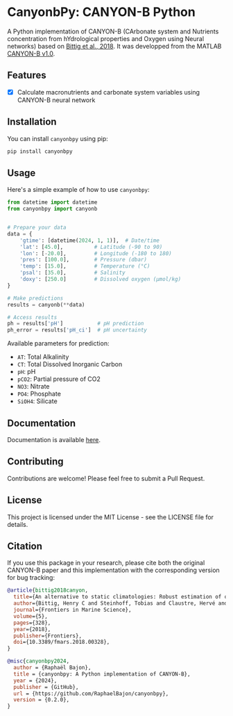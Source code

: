 # CanyonbPy: CANYON-B Python 

A Python implementation of CANYON-B (CArbonate system and Nutrients concentration from hYdrological properties and Oxygen using Neural networks) based on [Bittig et al., 2018](https://doi.org/10.3389/fmars.2018.00328). It was developped from the MATLAB [CANYON-B v1.0](https://github.com/HCBScienceProducts/CANYON-B).

## Features

- [x] Calculate macronutrients and carbonate system variables using CANYON-B neural network 

## Installation

You can install `canyonbpy` using pip:

```bash
pip install canyonbpy
```

## Usage

Here's a simple example of how to use `canyonbpy`:

```python
from datetime import datetime
from canyonbpy import canyonb


# Prepare your data
data = {
    'gtime': [datetime(2024, 1, 1)],  # Date/time 
    'lat': [45.0],          # Latitude (-90 to 90)
    'lon': [-20.0],         # Longitude (-180 to 180)
    'pres': [100.0],        # Pressure (dbar)
    'temp': [15.0],         # Temperature (°C)
    'psal': [35.0],         # Salinity
    'doxy': [250.0]         # Dissolved oxygen (µmol/kg)
}

# Make predictions
results = canyonb(**data)

# Access results
ph = results['pH']           # pH prediction
ph_error = results['pH_ci']  # pH uncertainty
```

Available parameters for prediction:
- `AT`: Total Alkalinity
- `CT`: Total Dissolved Inorganic Carbon
- `pH`: pH
- `pCO2`: Partial pressure of CO2
- `NO3`: Nitrate
- `PO4`: Phosphate
- `SiOH4`: Silicate

## Documentation

Documentation is available [here](https://canyonbpy.readthedocs.io/).

## Contributing

Contributions are welcome! Please feel free to submit a Pull Request.

## License

This project is licensed under the MIT License - see the LICENSE file for details.

## Citation

If you use this package in your research, please cite both the original CANYON-B paper and this implementation with the corresponding version for bug tracking:

``` bibtex
@article{bittig2018canyon,
  title={An alternative to static climatologies: Robust estimation of open ocean CO2 variables and nutrient concentrations from T, S, and O2 data using Bayesian neural networks},
  author={Bittig, Henry C and Steinhoff, Tobias and Claustre, Hervé and Körtzinger, Arne and others},
  journal={Frontiers in Marine Science},
  volume={5},
  pages={328},
  year={2018},
  publisher={Frontiers}, 
  doi={10.3389/fmars.2018.00328},
}

@misc{canyonbpy2024,
  author = {Raphaël Bajon},
  title = {canyonbpy: A Python implementation of CANYON-B},
  year = {2024},
  publisher = {GitHub},
  url = {https://github.com/RaphaelBajon/canyonbpy},
  version = {0.2.0},
}
```
